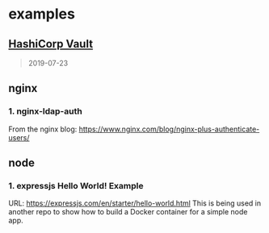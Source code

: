 # examples

## [HashiCorp Vault](./vault)
> 2019-07-23

## nginx

### 1. nginx-ldap-auth

From the nginx blog: https://www.nginx.com/blog/nginx-plus-authenticate-users/

## node

### 1. expressjs Hello World! Example

URL: https://expressjs.com/en/starter/hello-world.html
This is being used in another repo to show how to build a Docker container
for a simple node app.
